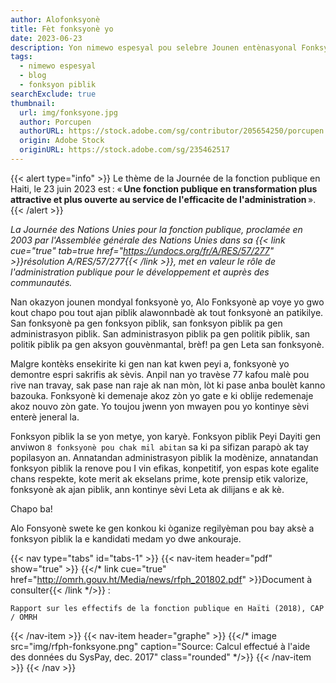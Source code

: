 ```yaml
---
author: Alofonksyonè
title: Fèt fonksyonè yo
date: 2023-06-23
description: Yon nimewo espesyal pou selebre Jounen entènasyonal Fonksyonè yo.
tags:
  - nimewo espesyal
  - blog
  - fonksyon piblik
searchExclude: true
thumbnail:
  url: img/fonksyone.jpg
  author: Porcupen
  authorURL: https://stock.adobe.com/sg/contributor/205654250/porcupen
  origin: Adobe Stock
  originURL: https://stock.adobe.com/sg/235462517
---
```

  
{{< alert type="info" >}}
Le thème de la Journée de la fonction publique en Haiti, le 23 juin 2023 est : « **Une fonction publique en transformation plus attractive et plus ouverte au service de l'efficacite de l'administration** ». 
{{< /alert >}}

*La Journée des Nations Unies pour la fonction publique, proclamée en 2003 par l'Assemblée générale des Nations Unies dans sa {{< link cue="true" tab=true href="https://undocs.org/fr/A/RES/57/277" >}}résolution A/RES/57/277{{< /link >}}, met en valeur le rôle de l'administration publique pour le développement et auprès des communautés.*

Nan okazyon jounen mondyal fonksyonè yo, Alo Fonksyonè ap voye yo gwo kout chapo pou tout ajan piblik alawonnbadè ak tout fonksyonè an patikilye. San fonksyonè pa gen fonksyon piblik, san fonksyon piblik pa gen administrasyon piblik. San administrasyon piblik pa gen politik piblik, san politik piblik pa gen aksyon gouvènmantal, brèf! pa gen Leta san fonksyonè.

Malgre kontèks ensekirite ki gen nan kat kwen peyi a, fonksyonè yo demontre espri sakrifis ak sèvis. Anpil nan yo travèse 77 kafou malè pou rive nan travay, sak pase nan raje ak nan mòn, lòt ki pase anba boulèt kanno bazouka. Fonksyonè ki demenaje akoz zòn yo gate e ki oblije redemenaje akoz nouvo zòn gate. Yo toujou jwenn yon mwayen pou yo kontinye sèvi enterè jeneral la.

Fonksyon piblik la se yon metye, yon karyè. Fonksyon piblik Peyi Dayiti gen anviwon `8 fonksyonè pou chak mil abitan` sa ki pa sifizan parapò ak tay popilasyon an. Annatandan administrasyon piblik la modènize, annatandan fonksyon piblik la renove pou I vin efikas, konpetitif, yon espas kote egalite chans respekte, kote merit ak ekselans prime, kote prensip etik valorize, fonksyonè ak ajan piblik, ann kontinye sèvi Leta ak dilijans e ak kè.

Chapo ba!

Alo Fonsyonè swete ke gen konkou ki òganize regilyèman pou bay aksè a fonksyon piblik la e kandidati medam yo dwe ankouraje.

{{< nav type="tabs" id="tabs-1" >}}
  {{< nav-item header="pdf" show="true" >}}
    {{</* link cue="true" href="http://omrh.gouv.ht/Media/news/rfph_201802.pdf" >}}Document à consulter{{< /link */>}} : 
    
    Rapport sur les effectifs de la fonction publique en Haïti (2018), CAP / OMRH
  {{< /nav-item >}}
  {{< nav-item header="graphe" >}}
    {{</* image src="img/rfph-fonksyone.png" caption="Source: Calcul effectué à l'aide des données du SysPay, dec. 2017" class="rounded" */>}}
  {{< /nav-item >}}
{{< /nav >}}